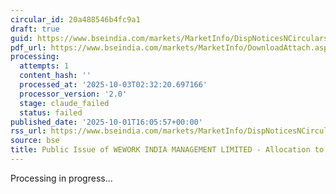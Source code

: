 ```yaml
---
circular_id: 20a488546b4fc9a1
draft: true
guid: https://www.bseindia.com/markets/MarketInfo/DispNoticesNCirculars.aspx?Noticeid={AEC6871D-C013-4143-B889-B25F5DBDB82E}&noticeno=20251001-80&dt=10/01/2025&icount=80&totcount=83&flag=0
pdf_url: https://www.bseindia.com/markets/MarketInfo/DownloadAttach.aspx?id=20251001-80&attachedId=cd406176-7380-4c88-b327-101a291903a8
processing:
  attempts: 1
  content_hash: ''
  processed_at: '2025-10-03T02:32:20.697166'
  processor_version: '2.0'
  stage: claude_failed
  status: failed
published_date: '2025-10-01T16:05:57+00:00'
rss_url: https://www.bseindia.com/markets/MarketInfo/DispNoticesNCirculars.aspx?Noticeid={AEC6871D-C013-4143-B889-B25F5DBDB82E}&noticeno=20251001-80&dt=10/01/2025&icount=80&totcount=83&flag=0
source: bse
title: Public Issue of WEWORK INDIA MANAGEMENT LIMITED - Allocation to Anchor Investors
---
```


Processing in progress...